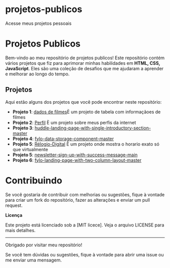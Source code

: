 # projetos-publicos
 Acesse meus projetos pessoais


# Projetos Publicos

Bem-vindo ao meu repositório de projetos publicos! Este repositório contém vários projetos que fiz para aprimorar minhas habilidades em **HTML, CSS, JavaScript**. Eles são uma coleção de desafios que me ajudaram a aprender e melhorar ao longo do tempo.

## Projetos

Aqui estão alguns dos projetos que você pode encontrar neste repositório:

- **Projeto 1**: <a  target=black href="https://guilhermesantosi.github.io/projetos-publicos/dados-de-filmes">dados de filmes</a>È um projeto de tabela com informaçãoes de filmes
- **Projeto 2**: <a  target=black href="https://guilhermesantosi.github.io/projetos-publicos/Perfil">Perfil</a> È um projeto sobre meus perfis da
  internet
- **Projeto 3**: <a target=black href="https://guilhermesantosi.github.io/projetos-publicos/huddle-landing-page-with-single-introductory-section-master">huddle-landing-page-with-single-introductory-section-master</a>
- **Projeto 4**: <a href="https://guilhermesantosi.github.io/projetos-publicos/fylo-data-storage-component-master/">fylo-data-storage-component-master</a> 
- **Projeto 5**: <a href="https://guilhermesantosi.github.io/projetos-publicos/R%C3%A9logio-Digital/">Rélogio-Digital</a> È um projeto onde mostra o horario exato só que virtualmente
- **Projeto 5**: <a href="https://guilhermesantosi.github.io/projetos-publicos/newsletter-sign-up-with-success-message-main/newsletter-sign-up-with-success-message-main/">newsletter-sign-up-with-success-message-main</a>
- **Projeto 6**: <a href="https://guilhermesantosi.github.io/projetos-publicos/fylo-landing-page-with-two-column-layout-master/">fylo-landing-page-with-two-column-layout-master</a>


# Contribuindo

Se você gostaria de contribuir com melhorias ou sugestões, fique à vontade para criar um fork do repositório, fazer as alterações e enviar um pull request.

**Licença**

Este projeto está licenciado sob a [MIT licece]. Veja o arquivo LICENSE para mais detalhes.


---

Obrigado por visitar meu repositório!

Se você tem dúvidas ou sugestões, fique à vontade para abrir uma issue ou me enviar uma mensagem.

